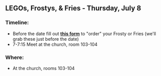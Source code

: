 ## LEGOs, Frostys, & Fries - Thursday, July 8

### Timeline:
* Before the date fill out **[this form](https://forms.gle/vwXrmy4bks4pqCrT6)** to "order" your Frosty or Fries (we'll grab these just before the date)
* 7-7:15 Meet at the church, room 103-104

### Where:
* At the church, rooms 103-104
